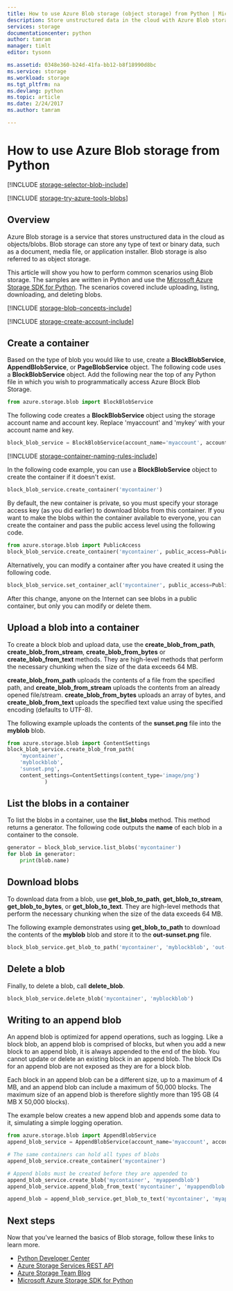```yaml
---
title: How to use Azure Blob storage (object storage) from Python | Microsoft Docs
description: Store unstructured data in the cloud with Azure Blob storage (object storage).
services: storage
documentationcenter: python
author: tamram
manager: timlt
editor: tysonn

ms.assetid: 0348e360-b24d-41fa-bb12-b8f18990d8bc
ms.service: storage
ms.workload: storage
ms.tgt_pltfrm: na
ms.devlang: python
ms.topic: article
ms.date: 2/24/2017
ms.author: tamram

---
```

# How to use Azure Blob storage from Python
[!INCLUDE [storage-selector-blob-include](../../../includes/storage-selector-blob-include.md)]

[!INCLUDE [storage-try-azure-tools-blobs](../../../includes/storage-try-azure-tools-blobs.md)]

## Overview
Azure Blob storage is a service that stores unstructured data in the cloud as objects/blobs. Blob storage can store any type of text or binary data, such as a document, media file, or application installer. Blob storage is also referred to as object storage.

This article will show you how to perform common scenarios using Blob storage. The samples are written in Python and use the [Microsoft Azure Storage SDK for Python]. The scenarios covered include uploading, listing, downloading, and deleting blobs.

[!INCLUDE [storage-blob-concepts-include](../../../includes/storage-blob-concepts-include.md)]

[!INCLUDE [storage-create-account-include](../../../includes/storage-create-account-include.md)]

## Create a container
Based on the type of blob you would like to use, create a **BlockBlobService**, **AppendBlobService**, or **PageBlobService** object. The following code uses a **BlockBlobService** object. Add the following near the top of any Python file in which you wish to programmatically access Azure Block Blob Storage.

```python
from azure.storage.blob import BlockBlobService
```

The following code creates a **BlockBlobService** object using the storage account name and account key.  Replace 'myaccount' and 'mykey' with your account name and key.

```python
block_blob_service = BlockBlobService(account_name='myaccount', account_key='mykey')
```

[!INCLUDE [storage-container-naming-rules-include](../../../includes/storage-container-naming-rules-include.md)]

In the following code example, you can use a **BlockBlobService** object to create the container if it doesn't exist.

```python
block_blob_service.create_container('mycontainer')
```

By default, the new container is private, so you must specify your storage access key (as you did earlier) to download blobs from this container. If you want to make the blobs within the container available to everyone, you can create the container and pass the public access level using the following code.

```python
from azure.storage.blob import PublicAccess
block_blob_service.create_container('mycontainer', public_access=PublicAccess.Container)
```

Alternatively, you can modify a container after you have created it using the following code.

```python
block_blob_service.set_container_acl('mycontainer', public_access=PublicAccess.Container)
```

After this change, anyone on the Internet can see blobs in a public container, but only you can modify or delete them.

## Upload a blob into a container
To create a block blob and upload data, use the **create\_blob\_from\_path**, **create\_blob\_from\_stream**, **create\_blob\_from\_bytes** or **create\_blob\_from\_text** methods. They are high-level methods that perform the necessary chunking when the size of the data exceeds 64 MB.

**create\_blob\_from\_path** uploads the contents of a file from the specified path, and **create\_blob\_from\_stream** uploads the contents from an already opened file/stream. **create\_blob\_from\_bytes** uploads an array of bytes, and **create\_blob\_from\_text** uploads the specified text value using the specified encoding (defaults to UTF-8).

The following example uploads the contents of the **sunset.png** file into the **myblob** blob.

```python
from azure.storage.blob import ContentSettings
block_blob_service.create_blob_from_path(
    'mycontainer',
    'myblockblob',
    'sunset.png',
    content_settings=ContentSettings(content_type='image/png')
            )
```

## List the blobs in a container
To list the blobs in a container, use the **list\_blobs** method. This method returns a generator. The following code outputs the **name** of each blob in a container to the console.

```python
generator = block_blob_service.list_blobs('mycontainer')
for blob in generator:
    print(blob.name)
```

## Download blobs
To download data from a blob, use **get\_blob\_to\_path**, **get\_blob\_to\_stream**, **get\_blob\_to\_bytes**, or **get\_blob\_to\_text**. They are high-level methods that perform the necessary chunking when the size of the data exceeds 64 MB.

The following example demonstrates using **get\_blob\_to\_path** to download the contents of the **myblob** blob and store it to the **out-sunset.png** file.

```python
block_blob_service.get_blob_to_path('mycontainer', 'myblockblob', 'out-sunset.png')
```

## Delete a blob
Finally, to delete a blob, call **delete_blob**.

```python
block_blob_service.delete_blob('mycontainer', 'myblockblob')
```

## Writing to an append blob
An append blob is optimized for append operations, such as logging. Like a block blob, an append blob is comprised of blocks, but when you add a new block to an append blob, it is always appended to the end of the blob. You cannot update or delete an existing block in an append blob. The block IDs for an append blob are not exposed as they are for a block blob.

Each block in an append blob can be a different size, up to a maximum of 4 MB, and an append blob can include a maximum of 50,000 blocks. The maximum size of an append blob is therefore slightly more than 195 GB (4 MB X 50,000 blocks).

The example below creates a new append blob and appends some data to it, simulating a simple logging operation.

```python
from azure.storage.blob import AppendBlobService
append_blob_service = AppendBlobService(account_name='myaccount', account_key='mykey')

# The same containers can hold all types of blobs
append_blob_service.create_container('mycontainer')

# Append blobs must be created before they are appended to
append_blob_service.create_blob('mycontainer', 'myappendblob')
append_blob_service.append_blob_from_text('mycontainer', 'myappendblob', u'Hello, world!')

append_blob = append_blob_service.get_blob_to_text('mycontainer', 'myappendblob')
```

## Next steps
Now that you've learned the basics of Blob storage, follow these links
to learn more.

* [Python Developer Center](https://azure.microsoft.com/develop/python/)
* [Azure Storage Services REST API](http://msdn.microsoft.com/library/azure/dd179355)
* [Azure Storage Team Blog]
* [Microsoft Azure Storage SDK for Python]

[Azure Storage Team Blog]: http://blogs.msdn.com/b/windowsazurestorage/
[Microsoft Azure Storage SDK for Python]: https://github.com/Azure/azure-storage-python
